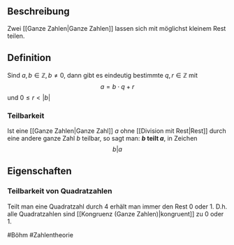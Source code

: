 ## Beschreibung
Zwei [[Ganze Zahlen|Ganze Zahlen]] lassen sich mit möglichst kleinem Rest teilen.

## Definition
Sind $a, b \in \mathbb{Z}, b \neq 0$, dann gibt es eindeutig bestimmte $q, r \in \mathbb{Z}$ mit
$$a = b \cdot q +r$$
und $0 \leq r < |b|$

### Teilbarkeit
Ist eine [[Ganze Zahlen|Ganze Zahl]] $a$ ohne [[Division mit Rest|Rest]] durch eine andere ganze Zahl $b$ teilbar, so sagt man: **$b$ teilt $a$**, in Zeichen
$$b | a$$

## Eigenschaften
### Teilbarkeit von Quadratzahlen
Teilt man eine Quadratzahl durch 4 erhält man immer den Rest 0 oder 1.
D.h. alle Quadratzahlen sind [[Kongruenz (Ganze Zahlen)|kongruent]] zu 0 oder 1.

#Böhm #Zahlentheorie 